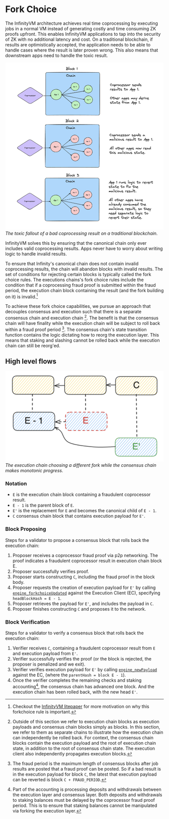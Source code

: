 # Fork Choice

The InfinityVM architecture achieves real time coprocessing by executing jobs in a normal VM instead of generating costly and time consuming ZK proofs upfront. This enables InfinityVM applications to tap into the security of ZK with no additional latency and cost. On a traditional blockchain, if results are optimistically accepted, the application needs to be able to handle cases where the result is later proven wrong. This also means that downstream apps need to handle the toxic result.

![](../assets/trad-coproc-problem.png)
*The toxic fallout of a bad coprocessing result on a traditional blockchain.*

InfinityVM solves this by ensuring that the canonical chain only ever includes valid coprocessing results. Apps never have to worry about writing logic to handle invalid results.

To ensure that Infinity's canonical chain does not contain invalid coprocessing results, the chain will abandon blocks with invalid results. The set of conditions for rejecting certain blocks is typically called the fork choice rules. The executions chains's fork choice rules include the condition that if a coprocessing fraud proof is submitted within the fraud period, the execution chain block containing the result (and the fork building on it) is invalid.[^note1]

To achieve these fork choice capabilities, we pursue an approach that decouples consensus and execution such that there is a separate consensus chain and execution chain [^note2]. The benefit is that the consensus chain will have finality while the execution chain will be subject to roll back within a fraud proof period [^note3]. The consensus chain's state transition function contains the logic dictating how to reorg the execution layer. This means that staking and slashing cannot be rolled back while the execution chain can still be reorg'ed.

## High level flows

![](./../assets/reorg-notation.png)
*The execution chain choosing a different fork while the consensus chain makes monotonic progress.*

### Notation

- `E` is the execution chain block containing a fraudulent coprocessor result.
- `E - 1` is the parent block of `E`.
- `E'` is the replacement for `E` and becomes the canonical child of `E - 1`.
- `C` consensus chain block that contains execution payload for `E'`.

### Block Proposing

Steps for a validator to propose a consensus block that rolls back the execution chain:

1) Proposer receives a coprocessor fraud proof via p2p networking. The proof indicates a fraudulent coprocessor result in execution chain block E. 
1) Proposer successfully verifies proof.
1) Proposer starts constructing `C`, including the fraud proof in the block body.
1) Proposer requests the creation of execution payload for `E'` by calling [`engine_forkchoiceUpdated`](https://github.com/ethereum/execution-apis/blob/main/src/engine/cancun.md#engine_forkchoiceupdatedv3) against the Execution Client (EC), specifying `headBlockHash = E - 1`.
1) Proposer retrieves the payload for `E'`, and includes the payload in `C`.
1) Proposer finishes constructing `C` and proposes it to the network.

### Block Verification

Steps for a validator to verify a consensus block that rolls back the execution chain:

1) Verifier receives `C`, containing a fraudulent coprocessor result from `E` and execution payload from `E'`. 
1) Verifier successfully verifies the proof (or the block is rejected, the proposer is penalized and we exit).
1) Verifier verifies execution payload for `E'` by calling [`engine_newPayload`](https://github.com/ethereum/execution-apis/blob/main/src/engine/cancun.md#engine_newpayloadv3) against the EC, (where the `parentHash = block E - 1`).
1) Once the verifier completes the remaining checks and staking accounting[^note4], the consensus chain has advanced one block. And the execution chain has been rolled back, with the new head `E'`.

[^note1]: Checkout the [InfinityVM litepaper](https://infinityvm.xyz/infinityvm_litepaper.pdf) for more motivation on why this forkchoice rule is important.
[^note2]: Outside of this section we refer to execution chain blocks as execution payloads and consensus chain blocks simply as blocks. In this section, we refer to them as separate chains to illustrate how the execution chain can independently be rolled back. For context, the consensus chain blocks contain the execution payload and the root of execution chain state, in addition to the root of consensus chain state. The execution client also independently propagates execution blocks.
[^note3]: The fraud period is the maximum length of consensus blocks after job results are posted that a fraud proof can be posted. So if a bad result is in the execution payload for block `C`, the latest that execution payload can be reverted is block `C + FRAUD_PERIOD`.
[^note4]: Part of the accounting is processing deposits and withdrawals between the execution layer and consensus layer. Both deposits and withdrawals to staking balances must be delayed by the coprocessor fraud proof period. This is to ensure that staking balances cannot be manipulated via forking the execution layer.